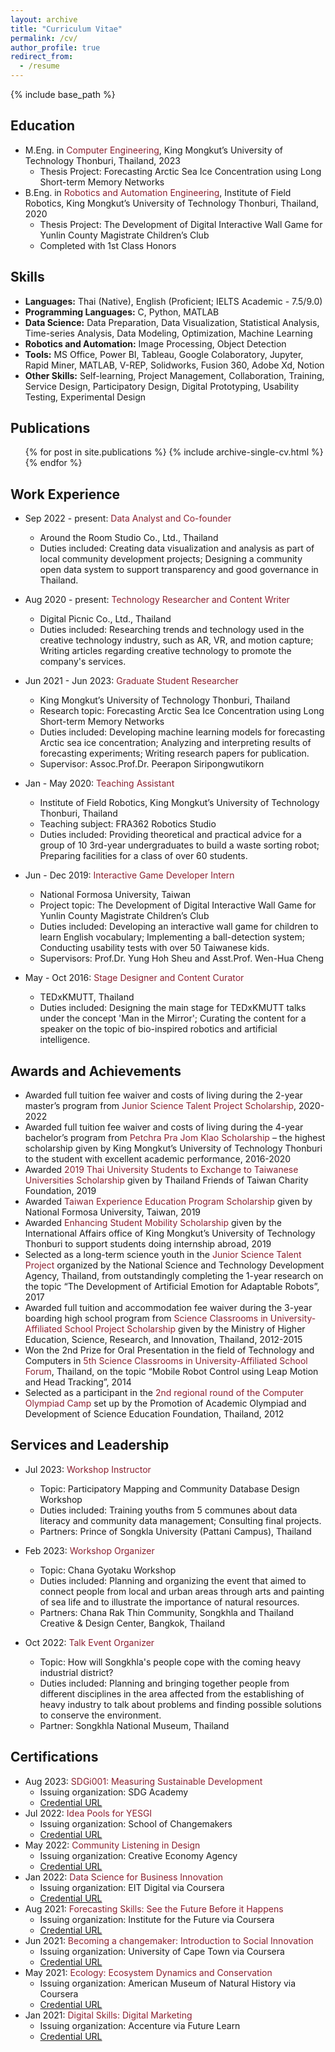 ```yaml
---
layout: archive
title: "Curriculum Vitae"
permalink: /cv/
author_profile: true
redirect_from:
  - /resume
---
```


{% include base_path %}

## Education
* M.Eng. in <span style="color: #8b2130;">Computer Engineering</span>, King Mongkut’s University of Technology Thonburi, Thailand, 2023
  * Thesis Project: Forecasting Arctic Sea Ice Concentration using Long Short-term Memory Networks
* B.Eng. in <span style="color: #8b2130;">Robotics and Automation Engineering</span>, Institute of Field Robotics, King Mongkut’s University of Technology Thonburi, Thailand, 2020
  * Thesis Project: The Development of Digital Interactive Wall Game for Yunlin County Magistrate Children’s Club
  * Completed with 1st Class Honors

## Skills
* **Languages:** Thai (Native), English (Proficient; IELTS Academic - 7.5/9.0)
* **Programming Languages:** C, Python, MATLAB
* **Data Science:** Data Preparation, Data Visualization, Statistical Analysis, Time-series Analysis, Data Modeling, Optimization, Machine Learning
* **Robotics and Automation:** Image Processing, Object Detection
* **Tools:** MS Office, Power BI, Tableau, Google Colaboratory, Jupyter, Rapid Miner, MATLAB, V-REP, Solidworks, Fusion 360, Adobe Xd, Notion
* **Other Skills:** Self-learning, Project Management, Collaboration, Training, Service Design, Participatory Design, Digital Prototyping, Usability Testing, Experimental Design

## Publications
  <ul>{% for post in site.publications %}
    {% include archive-single-cv.html %}
  {% endfor %}</ul>

## Work Experience
* Sep 2022 - present: <span style="color: #8b2130;">Data Analyst and Co-founder</span>
  * Around the Room Studio Co., Ltd., Thailand
  * Duties included: Creating data visualization and analysis as part of local community development projects; Designing a community open data system to support transparency and good governance in Thailand.

* Aug 2020 - present: <span style="color: #8b2130;">Technology Researcher and Content Writer</span>
  * Digital Picnic Co., Ltd., Thailand
  * Duties included: Researching trends and technology used in the creative technology industry, such as AR, VR, and motion capture; Writing articles regarding creative technology to promote the company's services.

* Jun 2021 - Jun 2023: <span style="color: #8b2130;">Graduate Student Researcher</span>
  * King Mongkut’s University of Technology Thonburi, Thailand
  * Research topic: Forecasting Arctic Sea Ice Concentration using Long Short-term Memory Networks
  * Duties included: Developing machine learning models for forecasting Arctic sea ice concentration; Analyzing and interpreting results of forecasting experiments; Writing research papers for publication.
  * Supervisor: Assoc.Prof.Dr. Peerapon Siripongwutikorn

* Jan - May 2020: <span style="color: #8b2130;">Teaching Assistant</span>
  * Institute of Field Robotics, King Mongkut’s University of Technology Thonburi, Thailand
  * Teaching subject: FRA362 Robotics Studio
  * Duties included: Providing theoretical and practical advice for a group of 10 3rd-year undergraduates to build a waste sorting robot; Preparing facilities for a class of over 60 students.

* Jun - Dec 2019: <span style="color: #8b2130;">Interactive Game Developer Intern</span>
  * National Formosa University, Taiwan
  * Project topic: The Development of Digital Interactive Wall Game for Yunlin County Magistrate Children’s Club
  * Duties included: Developing an interactive wall game for children to learn English vocabulary; Implementing a ball-detection system; Conducting usability tests with over 50 Taiwanese kids.
  * Supervisors: Prof.Dr. Yung Hoh Sheu and Asst.Prof. Wen-Hua Cheng

* May - Oct 2016: <span style="color: #8b2130;">Stage Designer and Content Curator</span>
  * TEDxKMUTT, Thailand
  * Duties included: Designing the main stage for TEDxKMUTT talks under the concept 'Man in the Mirror'; Curating the content for a speaker on the topic of bio-inspired robotics and artificial intelligence.

## Awards and Achievements
* Awarded full tuition fee waiver and costs of living during the 2-year master’s program from <span style="color: #8b2130;">Junior Science Talent Project Scholarship</span>, 2020-2022
* Awarded full tuition fee waiver and costs of living during the 4-year bachelor’s program from <span style="color: #8b2130;">Petchra Pra Jom Klao Scholarship</span> – the highest scholarship given by King Mongkut’s University of Technology Thonburi to the student with excellent academic performance, 2016-2020
* Awarded <span style="color: #8b2130;">2019 Thai University Students to Exchange to Taiwanese Universities Scholarship</span> given by Thailand Friends of Taiwan Charity Foundation, 2019
* Awarded <span style="color: #8b2130;">Taiwan Experience Education Program Scholarship</span> given by National Formosa University, Taiwan, 2019
* Awarded <span style="color: #8b2130;">Enhancing Student Mobility Scholarship</span> given by the International Affairs office of King Mongkut’s University of Technology Thonburi to support students doing internship abroad, 2019
* Selected as a long-term science youth in the <span style="color: #8b2130;">Junior Science Talent Project</span> organized by the National Science and Technology Development Agency, Thailand, from outstandingly completing the 1-year research on the topic “The Development of Artificial Emotion for Adaptable Robots”, 2017
* Awarded full tuition and accommodation fee waiver during the 3-year boarding high school program from <span style="color: #8b2130;">Science Classrooms in University-Affiliated School Project Scholarship</span> given by the Ministry of Higher Education, Science, Research, and Innovation, Thailand, 2012-2015
* Won the 2nd Prize for Oral Presentation in the field of Technology and Computers in <span style="color: #8b2130;">5th Science Classrooms in University-Affiliated School Forum</span>, Thailand, on the topic “Mobile Robot Control using Leap Motion and Head Tracking”, 2014
* Selected as a participant in the <span style="color: #8b2130;">2nd regional round of the Computer Olympiad Camp</span> set up by the Promotion of Academic Olympiad and Development of Science Education Foundation, Thailand, 2012

## Services and Leadership
* Jul 2023: <span style="color: #8b2130;">Workshop Instructor</span>
  * Topic: Participatory Mapping and Community Database Design Workshop
  * Duties included: Training youths from 5 communes about data literacy and community data management; Consulting final projects.
  * Partners: Prince of Songkla University (Pattani Campus), Thailand

* Feb 2023: <span style="color: #8b2130;">Workshop Organizer</span>
  * Topic: Chana Gyotaku Workshop
  * Duties included: Planning and organizing the event that aimed to connect people from local and urban areas through arts and painting of sea life and to illustrate the importance of natural resources.
  * Partners: Chana Rak Thin Community, Songkhla and Thailand Creative & Design Center, Bangkok, Thailand

* Oct 2022: <span style="color: #8b2130;">Talk Event Organizer</span>
  * Topic: How will Songkhla's people cope with the coming heavy industrial district?
  * Duties included: Planning and bringing together people from different disciplines in the area affected from the establishing of heavy industry to talk about problems and finding possible solutions to conserve the environment.
  * Partner: Songkhla National Museum, Thailand

## Certifications
* Aug 2023: <span style="color: #8b2130;">SDGi001: Measuring Sustainable Development</span>
  * Issuing organization: SDG Academy
  * [Credential URL](https://courses.edx.org/certificates/3322101828ea4f9b998c557dec74218c?_gl=1*cgbp6s*_ga*MTc5NjAxMTY1Mi4xNjkxMzQxOTIx*_ga_D3KS4KMDT0*MTY5MTY4MTk3NC4xNi4xLjE2OTE2ODU3OTUuNjAuMC4w)
* Jul 2022: <span style="color: #8b2130;">Idea Pools for YESGI</span>
  * Issuing organization: School of Changemakers
  * [Credential URL](https://drive.google.com/file/d/1prkl4GLqplenIQgOAbf8UfVbBMLJ6vru/view?usp=sharing)
* May 2022: <span style="color: #8b2130;">Community Listening in Design</span>
  * Issuing organization: Creative Economy Agency
  * [Credential URL](https://drive.google.com/file/d/1ilXwW-26z5y4crq6TYRaWPGlJP0WRnIM/view?usp=sharing)
* Jan 2022: <span style="color: #8b2130;">Data Science for Business Innovation</span>
  * Issuing organization: EIT Digital via Coursera
  * [Credential URL](https://www.coursera.org/account/accomplishments/verify/TYNPUCJMCQNJ)
* Aug 2021: <span style="color: #8b2130;">Forecasting Skills: See the Future Before it Happens</span>
  * Issuing organization: Institute for the Future via Coursera
  * [Credential URL](https://www.coursera.org/account/accomplishments/verify/WU5QQDBKS4GZ)
* Jun 2021: <span style="color: #8b2130;">Becoming a changemaker: Introduction to Social Innovation</span>
  * Issuing organization: University of Cape Town via Coursera
  * [Credential URL](https://www.coursera.org/account/accomplishments/verify/SPPLKKW22XWF)
* May 2021: <span style="color: #8b2130;">Ecology: Ecosystem Dynamics and Conservation</span>
  * Issuing organization: American Museum of Natural History via Coursera
  * [Credential URL](https://coursera.org/share/efa86087a3c0974e19c44c250b20dbd9)
* Jan 2021: <span style="color: #8b2130;">Digital Skills: Digital Marketing</span>
  * Issuing organization: Accenture via Future Learn
  * [Credential URL](https://www.futurelearn.com/certificates/pgk1ynq)




